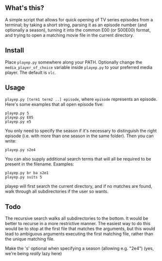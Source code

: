 ## What's this?

A simple script that allows for quick opening of TV series episodes from a 
terminal; by taking a short string, parsing it as an episode number (and 
optionally a season), turning it into the common E00 (or S00E00) format, 
and trying to open a matching movie file in the current directory.

## Install

Place `playep.py` somewhere along your PATH. Optionally change the 
`media_player_of_choice` variable inside `playep.py` to your preferred media 
player. The default is `vlc`.

## Usage

`playep.py [term1 term2 ..] episode`, where `episode` represents an episode.
Here's some examples that all open episode five:

    playep.py 5
    playep.py E05
    playep.py e5

You only need to specify the season if it's necessary to distinguish the right 
episode (i.e. with more than one season in the same folder). Then you can write:

    playep.py s2e4

You can also supply additional search terms that will all be required to be
present in the filename. Examples:

    playep.py br ba s2e1
    playep.py suits 5

playep will first search the current directory, and if no matches are found,
walk through all subdirectories if the user so wants.

## Todo

The recursive search walks all subdirectories to the bottom. It would be better
to recurse in a more restrictive manner. The easiest way to do this would be
to stop at the first file that matches the arguments, but this would lead to
ambiguous arguments executing the first matching file, rather than the unique
matching file.

Make the 's' optional when specifying a season (allowing e.g. "2e4") (yes, 
we're being *really* lazy here)

